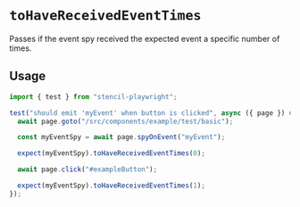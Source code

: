 # `toHaveReceivedEventTimes`

Passes if the event spy received the expected event a specific number of times.

## Usage

```ts
import { test } from "stencil-playwright";

test("should emit 'myEvent' when button is clicked", async ({ page }) => {
  await page.goto("/src/components/example/test/basic");

  const myEventSpy = await page.spyOnEvent("myEvent");

  expect(myEventSpy).toHaveReceivedEventTimes(0);

  await page.click("#exampleButton");

  expect(myEventSpy).toHaveReceivedEventTimes(1);
});
```
